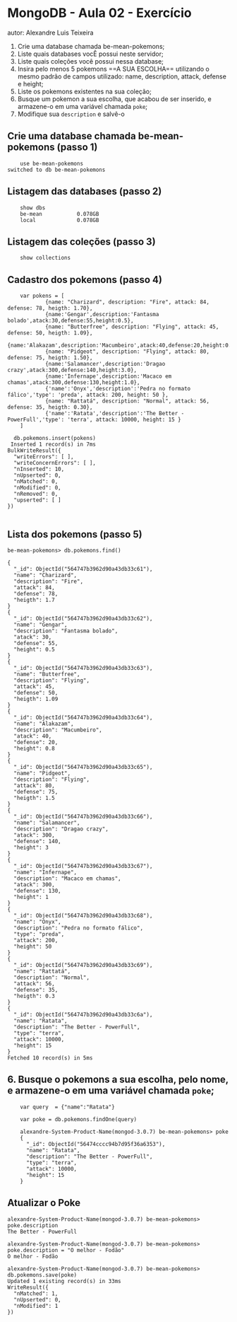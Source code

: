 # MongoDB - Aula 02 - Exercício
autor: Alexandre Luis Teixeira

1. Crie uma database chamada be-mean-pokemons;
2. Liste quais databases vocÊ possui neste servidor;
3. Liste quais coleções você possui nessa database;
4. Insira pelo menos 5 pokemons ==A SUA ESCOLHA== utilizando o mesmo padrão de
campos utilizado: name, description, attack, defense e height;
5. Liste os pokemons existentes na sua coleção;
6. Busque um pokemon a sua escolha, que acabou de ser inserido, e armazene-o
em uma variável chamada `poke`;
7. Modifique sua `description` e salvê-o


## Crie uma database chamada be-mean-pokemons (passo 1)

```
    use be-mean-pokemons
switched to db be-mean-pokemons

```

## Listagem das databases (passo 2)

```
    show dbs
    be-mean           0.078GB
    local             0.078GB

```

## Listagem das coleções (passo 3)

```
    show collections

```

## Cadastro dos pokemons (passo 4)

```
    var pokens = [
            {name: "Charizard", description: "Fire", attack: 84, defense: 78, heigth: 1.70},
            {name:'Gengar',description:'Fantasma bolado',atack:30,defense:55,height:0.5},
            {name: "Butterfree", description: "Flying", attack: 45, defense: 50, heigth: 1.09},
            {name:'Alakazam',description:'Macumbeiro',atack:40,defense:20,height:0.8},
            {name: "Pidgeot", description: "Flying", attack: 80, defense: 75, heigth: 1.50},
            {name:'Salamancer',description:'Dragao crazy',atack:300,defense:140,height:3.0},
            {name:'Infernape',description:'Macaco em chamas',atack:300,defense:130,height:1.0},
            {'name':'Onyx','description':'Pedra no formato fálico','type': 'preda', attack: 200, height: 50 },
            {name: "Rattatá", description: "Normal", attack: 56, defense: 35, heigth: 0.30},
            {'name':'Ratata','description':'The Better - PowerFull','type': 'terra', attack: 10000, height: 15 }
    ]

  db.pokemons.insert(pokens)
 Inserted 1 record(s) in 7ms
BulkWriteResult({
  "writeErrors": [ ],
  "writeConcernErrors": [ ],
  "nInserted": 10,
  "nUpserted": 0,
  "nMatched": 0,
  "nModified": 0,
  "nRemoved": 0,
  "upserted": [ ]
})


```


## Lista dos pokemons (passo 5)

```
be-mean-pokemons> db.pokemons.find()

{
  "_id": ObjectId("564747b3962d90a43db33c61"),
  "name": "Charizard",
  "description": "Fire",
  "attack": 84,
  "defense": 78,
  "heigth": 1.7
}
{
  "_id": ObjectId("564747b3962d90a43db33c62"),
  "name": "Gengar",
  "description": "Fantasma bolado",
  "atack": 30,
  "defense": 55,
  "height": 0.5
}
{
  "_id": ObjectId("564747b3962d90a43db33c63"),
  "name": "Butterfree",
  "description": "Flying",
  "attack": 45,
  "defense": 50,
  "heigth": 1.09
}
{
  "_id": ObjectId("564747b3962d90a43db33c64"),
  "name": "Alakazam",
  "description": "Macumbeiro",
  "atack": 40,
  "defense": 20,
  "height": 0.8
}
{
  "_id": ObjectId("564747b3962d90a43db33c65"),
  "name": "Pidgeot",
  "description": "Flying",
  "attack": 80,
  "defense": 75,
  "heigth": 1.5
}
{
  "_id": ObjectId("564747b3962d90a43db33c66"),
  "name": "Salamancer",
  "description": "Dragao crazy",
  "atack": 300,
  "defense": 140,
  "height": 3
}
{
  "_id": ObjectId("564747b3962d90a43db33c67"),
  "name": "Infernape",
  "description": "Macaco em chamas",
  "atack": 300,
  "defense": 130,
  "height": 1
}
{
  "_id": ObjectId("564747b3962d90a43db33c68"),
  "name": "Onyx",
  "description": "Pedra no formato fálico",
  "type": "preda",
  "attack": 200,
  "height": 50
}
{
  "_id": ObjectId("564747b3962d90a43db33c69"),
  "name": "Rattatá",
  "description": "Normal",
  "attack": 56,
  "defense": 35,
  "heigth": 0.3
}
{
  "_id": ObjectId("564747b3962d90a43db33c6a"),
  "name": "Ratata",
  "description": "The Better - PowerFull",
  "type": "terra",
  "attack": 10000,
  "height": 15
}
Fetched 10 record(s) in 5ms

```

## 6. Busque o pokemons a sua escolha, pelo nome, e armazene-o em uma variável chamada `poke`;

```
    var query  = {"name":"Ratata"}

    var poke = db.pokemons.findOne(query)

    alexandre-System-Product-Name(mongod-3.0.7) be-mean-pokemons> poke
    {
      "_id": ObjectId("56474cccc94b7d95f36a6353"),
      "name": "Ratata",
      "description": "The Better - PowerFull",
      "type": "terra",
      "attack": 10000,
      "height": 15
    }
```

## Atualizar o Poke

```
alexandre-System-Product-Name(mongod-3.0.7) be-mean-pokemons> poke.description
The Better - PowerFull

alexandre-System-Product-Name(mongod-3.0.7) be-mean-pokemons> poke.description = "O melhor - Fodão"
O melhor - Fodão

alexandre-System-Product-Name(mongod-3.0.7) be-mean-pokemons> db.pokemons.save(poke)
Updated 1 existing record(s) in 33ms
WriteResult({
  "nMatched": 1,
  "nUpserted": 0,
  "nModified": 1
})
```